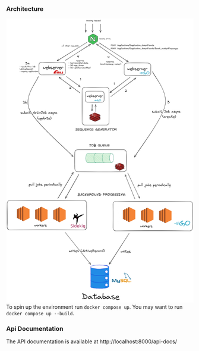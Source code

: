 ### Architecture
![Architecture](./images/chat_system_architecture.png)
To spin up the environment run `docker compose up`.
You may want to run `docker compose up --build`.
### Api Documentation
The API documentation is available at http://localhost:8000/api-docs/

